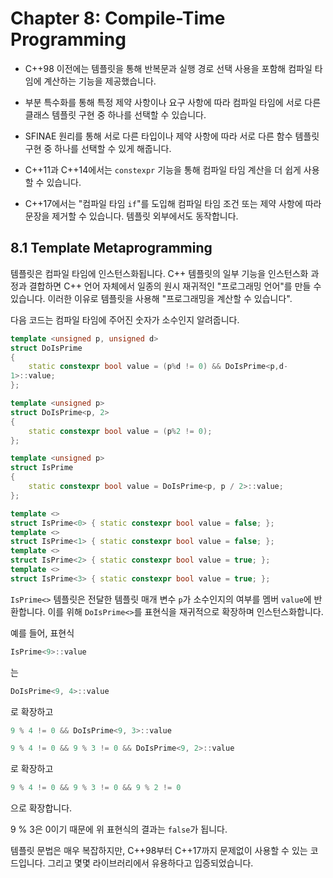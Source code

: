 # Chapter 8: Compile-Time Programming

- C++98 이전에는 템플릿을 통해 반복문과 실행 경로 선택 사용을 포함해 컴파일 타임에 계산하는 기능을 제공했습니다.

- 부분 특수화를 통해 특정 제약 사항이나 요구 사항에 따라 컴파일 타임에 서로 다른 클래스 템플릿 구현 중 하나를 선택할 수 있습니다.

- SFINAE 원리를 통해 서로 다른 타입이나 제약 사항에 따라 서로 다른 함수 템플릿 구현 중 하나를 선택할 수 있게 해줍니다.

- C++11과 C++14에서는 ```constexpr``` 기능을 통해 컴파일 타임 계산을 더 쉽게 사용할 수 있습니다.

- C++17에서는 "컴파일 타임 ```if```"를 도입해 컴파일 타임 조건 또는 제약 사항에 따라 문장을 제거할 수 있습니다. 템플릿 외부에서도 동작합니다.

## 8.1 Template Metaprogramming

템플릿은 컴파일 타임에 인스턴스화됩니다. C++ 템플릿의 일부 기능을 인스턴스화 과정과 결합하면 C++ 언어 자체에서 일종의 원시 재귀적인 "프로그래밍 언어"를 만들 수 있습니다. 이러한 이유로 템플릿을 사용해 "프로그래밍을 계산할 수 있습니다".

다음 코드는 컴파일 타임에 주어진 숫자가 소수인지 알려줍니다.

```C++
template <unsigned p, unsigned d>
struct DoIsPrime
{
    static constexpr bool value = (p%d != 0) && DoIsPrime<p,d-
1>::value;
};

template <unsigned p>
struct DoIsPrime<p, 2>
{
    static constexpr bool value = (p%2 != 0);
};

template <unsigned p>
struct IsPrime
{
    static constexpr bool value = DoIsPrime<p, p / 2>::value;
};

template <>
struct IsPrime<0> { static constexpr bool value = false; };
template <>
struct IsPrime<1> { static constexpr bool value = false; };
template <>
struct IsPrime<2> { static constexpr bool value = true; };
template <>
struct IsPrime<3> { static constexpr bool value = true; };
```

```IsPrime<>``` 템플릿은 전달한 템플릿 매개 변수 ```p```가 소수인지의 여부를 멤버 ```value```에 반환합니다. 이를 위해 ```DoIsPrime<>```를 표현식을 재귀적으로 확장하며 인스턴스화합니다.

예를 들어, 표현식

```C++
IsPrime<9>::value
```

는

```C++
DoIsPrime<9, 4>::value
```
로 확장하고

```C++
9 % 4 != 0 && DoIsPrime<9, 3>::value
```

```C++
9 % 4 != 0 && 9 % 3 != 0 && DoIsPrime<9, 2>::value
```

로 확장하고

```C++
9 % 4 != 0 && 9 % 3 != 0 && 9 % 2 != 0
```

으로 확장합니다.

9 % 3은 0이기 때문에 위 표현식의 결과는 ```false```가 됩니다.

템플릿 문법은 매우 복잡하지만, C++98부터 C++17까지 문제없이 사용할 수 있는 코드입니다. 그리고 몇몇 라이브러리에서 유용하다고 입증되었습니다.